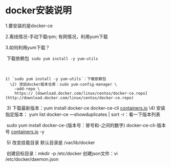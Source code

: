 # docker安装说明

1.要安装的是docker-ce

2.离线情况-手动下载rpm; 有网情况，利用yum下载

3.如何利用yum下载？

​		 下载依赖包
​				`sudo yum install -y yum-utils`

​		

 	1) `sudo yum install -y yum-utils`：下载依赖包
      \2) 添加docker版本仓库：sudo yum-config-manager \
      	—add-repo \
      	https:// [download.docker.com/linux/centos/docker-ce.repo](http://download.docker.com/linux/centos/docker-ce.repo)

​	3) 下载最新版本：yum install docker-ce docker-ce-cli [containers.io](http://containers.io)
 \4) 安装指定版本：
 	yum list docker-ce —showduplicates | sort -r：看一下版本列表

​		sudo yum install docker-ce-(版本号：冒号和-之间的数字) docker-ce-cli-版本号 [containers.io](http://containers.io) -y

​	5) 改变挂载目录
 	默认目录是 /var/lib/docker

​		创建目标目录：mkdir -p /etc/docker
 	创建json文件：vi /etc/docker/daemon.json